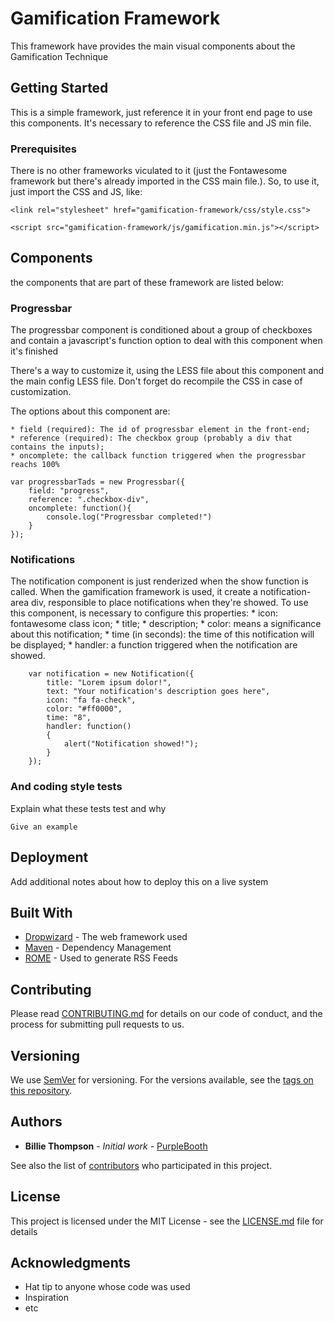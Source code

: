 # Gamification Framework

This framework have provides the main visual components about the Gamification Technique

## Getting Started

This is a simple framework, just reference it in your front end page to use this components. It's necessary to reference the CSS file and JS min file.

### Prerequisites

There is no other frameworks viculated to it (just the Fontawesome framework but there's already imported in the CSS main file.). So, to use it, just import the CSS and JS, like:

```
<link rel="stylesheet" href="gamification-framework/css/style.css">

<script src="gamification-framework/js/gamification.min.js"></script>

```

## Components

the components that are part of these framework are listed below:

### Progressbar

The progressbar component is conditioned about a group of checkboxes and contain a javascript's function option to deal with this component when it's finished

There's a way to customize it, using the LESS file about this component and the main config LESS file. Don't forget do recompile the CSS in case of customization.

The options about this component are:

	* field (required): The id of progressbar element in the front-end;
	* reference (required): The checkbox group (probably a div that contains the inputs);
	* oncomplete: the callback function triggered when the progressbar reachs 100%

```
var progressbarTads = new Progressbar({
	field: "progress",
	reference: ".checkbox-div",
	oncomplete: function(){
		console.log("Progressbar completed!")
	}
});
```

### Notifications

The notification component is just renderized when the show function is called. When the gamification framework is used, it create a notification-area div, responsible to place notifications when they're showed. To use this component, is necessary to configure this properties:
	* icon: fontawesome class icon;
	* title;
	* description;
	* color: means a significance about this notification;
	* time (in seconds): the time of this notification will be displayed;
	* handler: a function triggered when the notification are showed.


```
	var notification = new Notification({
		title: "Lorem ipsum dolor!",
		text: "Your notification's description goes here",
		icon: "fa fa-check",
		color: "#ff0000",
		time: "8",
		handler: function()
		{
			alert("Notification showed!");
		}
	});
```

### And coding style tests

Explain what these tests test and why

```
Give an example
```

## Deployment

Add additional notes about how to deploy this on a live system

## Built With

* [Dropwizard](http://www.dropwizard.io/1.0.2/docs/) - The web framework used
* [Maven](https://maven.apache.org/) - Dependency Management
* [ROME](https://rometools.github.io/rome/) - Used to generate RSS Feeds

## Contributing

Please read [CONTRIBUTING.md](https://gist.github.com/PurpleBooth/b24679402957c63ec426) for details on our code of conduct, and the process for submitting pull requests to us.

## Versioning

We use [SemVer](http://semver.org/) for versioning. For the versions available, see the [tags on this repository](https://github.com/your/project/tags). 

## Authors

* **Billie Thompson** - *Initial work* - [PurpleBooth](https://github.com/PurpleBooth)

See also the list of [contributors](https://github.com/your/project/contributors) who participated in this project.

## License

This project is licensed under the MIT License - see the [LICENSE.md](LICENSE.md) file for details

## Acknowledgments

* Hat tip to anyone whose code was used
* Inspiration
* etc
